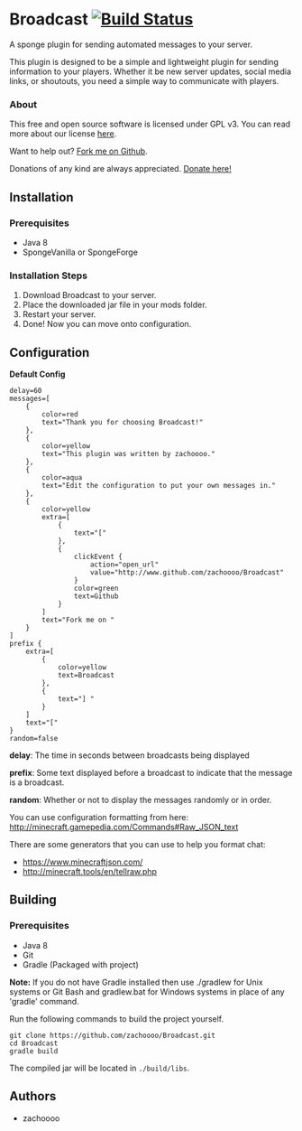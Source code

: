 Broadcast [![Build Status](https://travis-ci.org/zachoooo/Broadcast.svg?branch=master)](https://travis-ci.org/zachoooo/Broadcast)
=========
A sponge plugin for sending automated messages to your server.

This plugin is designed to be a simple and lightweight plugin for sending information to your players. Whether it be new server updates, social media links, or shoutouts, you need a simple way to communicate with players.

### About

This free and open source software is licensed under GPL v3. You can read more about our license [here](https://github.com/zachoooo/Broadcast/blob/bleeding/LICENSE).

Want to help out? [Fork me on Github](https://github.com/zachoooo/Broadcast).

Donations of any kind are always appreciated. [Donate here!](https://www.paypal.com/cgi-bin/webscr?cmd=_s-xclick&hosted_button_id=GXWENBDK2YDYA)

## Installation

### Prerequisites
* Java 8
* SpongeVanilla or SpongeForge

### Installation Steps
1. Download Broadcast to your server.
2. Place the downloaded jar file in your mods folder.
3. Restart your server.
4. Done! Now you can move onto configuration.

## Configuration
**Default Config**
```
delay=60
messages=[
    {
        color=red
        text="Thank you for choosing Broadcast!"
    },
    {
        color=yellow
        text="This plugin was written by zachoooo."
    },
    {
        color=aqua
        text="Edit the configuration to put your own messages in."
    },
    {
        color=yellow
        extra=[
            {
                text="["
            },
            {
                clickEvent {
                    action="open_url"
                    value="http://www.github.com/zachoooo/Broadcast"
                }
                color=green
                text=Github
            }
        ]
        text="Fork me on "
    }
]
prefix {
    extra=[
        {
            color=yellow
            text=Broadcast
        },
        {
            text="] "
        }
    ]
    text="["
}
random=false

```

**delay**: The time in seconds between broadcasts being displayed

**prefix**: Some text displayed before a broadcast to indicate that the message is a broadcast.

**random**: Whether or not to display the messages randomly or in order.

You can use configuration formatting from here:
http://minecraft.gamepedia.com/Commands#Raw_JSON_text

There are some generators that you can use to help you format chat:
* https://www.minecraftjson.com/
* http://minecraft.tools/en/tellraw.php

## Building

### Prerequisites
* Java 8
* Git
* Gradle (Packaged with project)

**Note:** If you do not have Gradle installed then use ./gradlew for Unix systems or Git Bash and gradlew.bat for Windows systems in place of any 'gradle' command.

Run the following commands to build the project yourself.
 
```
git clone https://github.com/zachoooo/Broadcast.git
cd Broadcast
gradle build
```

The compiled jar will be located in `./build/libs`.

## Authors
* zachoooo
